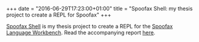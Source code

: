 +++
date = "2016-06-29T17:23:00+01:00"
title = "Spoofax Shell: my thesis project to create a REPL for Spoofax"
+++

[Spoofax Shell](https://github.com/spoofax-shell) is my thesis project to create
a REPL for the [Spoofax Language Workbench](http://metaborg.org/en/latest/).
Read the accompanying report
[here](http://repository.tudelft.nl/islandora/object/uuid:d8cd3d2f-9667-4b9e-9d25-f3e6e7d3a31f?collection=education).

